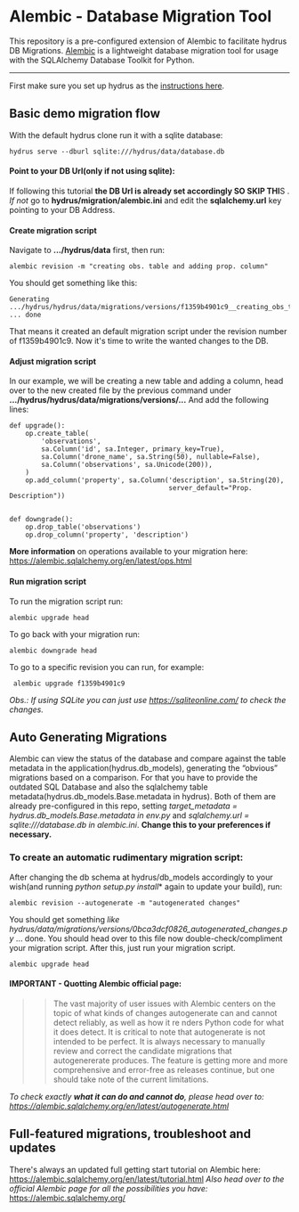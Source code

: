
Alembic - Database Migration Tool
===================
This repository is a pre-configured extension of Alembic to facilitate hydrus DB Migrations. [Alembic](https://alembic.sqlalchemy.org/en/latest/) is a lightweight database migration tool for usage with the SQLAlchemy Database Toolkit for Python.

-----------------
First make sure you set up hydrus as the [instructions here](https://github.com/HTTP-APIs/hydrus/blob/master/README.md).

## Basic demo migration flow 

With the default hydrus clone run it with a sqlite database:

    hydrus serve --dburl sqlite:///hydrus/data/database.db

#### Point to your DB Url(only if not using sqlite):

If following this tutorial **the DB Url is already set accordingly SO SKIP THI**S . *If not* go to **hydrus/migration/alembic.ini** and edit the **sqlalchemy.url** key pointing to your DB Address.

#### Create migration script
Navigate to **.../hydrus/data** first, then run:

    alembic revision -m "creating obs. table and adding prop. column"
    
You should get something like this:

    Generating .../hydrus/hydrus/data/migrations/versions/f1359b4901c9__creating_obs_table_and_adding_prop_.py ... done

  That means it created an default migration script under the revision number of f1359b4901c9. Now it's time to write the wanted changes to the DB.

#### Adjust migration script  

In our example, we will be creating a new table and adding a column, head over to the new created file by the previous command under **.../hydrus/hydrus/data/migrations/versions/...** And add the following lines:
    
	def upgrade():
		op.create_table(
			'observations',
			sa.Column('id', sa.Integer, primary_key=True),
			sa.Column('drone_name', sa.String(50), nullable=False),
			sa.Column('observations', sa.Unicode(200)),
		)
		op.add_column('property', sa.Column('description', sa.String(20),
											server_default="Prop. Description"))


	def downgrade():
		op.drop_table('observations')
		op.drop_column('property', 'description')

**More information** on operations available to your migration here: https://alembic.sqlalchemy.org/en/latest/ops.html

#### Run migration script

To run the migration script run:

    alembic upgrade head

To go back with your migration run:

    alembic downgrade head

To go to a specific revision you can run, for example:

     alembic upgrade f1359b4901c9

*Obs.: If using SQLite you can just use https://sqliteonline.com/ to check the changes.*

## Auto Generating Migrations
Alembic can view the status of the database and compare against the table metadata in the application(hydrus.db_models), generating the “obvious” migrations based on a comparison. For that you have to provide the outdated SQL Database and also the sqlalchemy table metadata(hydrus.db_models.Base.metadata in hydrus). Both of them are already pre-configured in this repo, setting *target_metadata = hydrus.db_models.Base.metadata in env.py* and *sqlalchemy.url = sqlite:///database.db in alembic.ini*. **Change this to your preferences if necessary.**

### To create an automatic rudimentary migration script:
After changing the db schema at hydrus/db_models accordingly to your wish(and running *python setup.py install** again to update your build), run:

	alembic revision --autogenerate -m "autogenerated changes" 

You should get something *like hydrus/data/migrations/versions/0bca3dcf0826_autogenerated_changes.py* ... done. You should head over to this file now double-check/compliment your migration script. After this, just run your migration script. 

    alembic upgrade head


#### IMPORTANT - Quotting Alembic official page:

>> The vast majority of user issues with Alembic centers on the topic of what kinds of changes autogenerate can and cannot detect reliably, as well as how  it re nders Python code for what it does detect. It is critical to note that autogenerate is not intended to be perfect. It is always necessary to manually review and correct the candidate migrations that autogenererate produces. The feature is getting more and more comprehensive and error-free as releases continue, but one should take note of the current limitations.

*To check exactly **what it can do and cannot do**, please head over to: https://alembic.sqlalchemy.org/en/latest/autogenerate.html*

##  Full-featured migrations, troubleshoot and updates

There's always an updated full getting start tutorial on Alembic here: https://alembic.sqlalchemy.org/en/latest/tutorial.html
 *Also head over to the official Alembic page for all the possibilities you have:* https://alembic.sqlalchemy.org/


